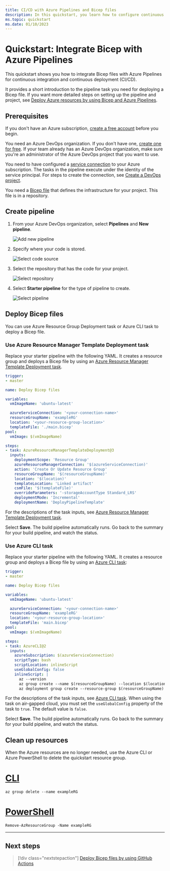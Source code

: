 ```yaml
---
title: CI/CD with Azure Pipelines and Bicep files
description: In this quickstart, you learn how to configure continuous integration in Azure Pipelines by using Bicep files. It shows how to use an Azure CLI task to deploy a Bicep file.
ms.topic: quickstart
ms.date: 01/10/2023
---
```


# Quickstart: Integrate Bicep with Azure Pipelines

This quickstart shows you how to integrate Bicep files with Azure Pipelines for continuous integration and continuous deployment (CI/CD).

It provides a short introduction to the pipeline task you need for deploying a Bicep file. If you want more detailed steps on setting up the pipeline and project, see [Deploy Azure resources by using Bicep and Azure Pipelines](/training/paths/bicep-azure-pipelines/).

## Prerequisites

If you don't have an Azure subscription, [create a free account](https://azure.microsoft.com/free/) before you begin.

You need an Azure DevOps organization. If you don't have one, [create one for free](/azure/devops/pipelines/get-started/pipelines-sign-up). If your team already has an Azure DevOps organization, make sure you're an administrator of the Azure DevOps project that you want to use.

You need to have configured a [service connection](/azure/devops/pipelines/library/connect-to-azure) to your Azure subscription. The tasks in the pipeline execute under the identity of the service principal. For steps to create the connection, see [Create a DevOps project](../templates/deployment-tutorial-pipeline.md#create-a-devops-project).

You need a [Bicep file](./quickstart-create-bicep-use-visual-studio-code.md) that defines the infrastructure for your project. This file is in a repository.

## Create pipeline

1. From your Azure DevOps organization, select **Pipelines** and **New pipeline**.

   ![Add new pipeline](./media/add-template-to-azure-pipelines/new-pipeline.png)

1. Specify where your code is stored.

   ![Select code source](./media/add-template-to-azure-pipelines/select-source.png)

1. Select the repository that has the code for your project.

   ![Select repository](./media/add-template-to-azure-pipelines/select-repo.png)

1. Select **Starter pipeline** for the type of pipeline to create.

   ![Select pipeline](./media/add-template-to-azure-pipelines/select-pipeline.png)

## Deploy Bicep files

You can use Azure Resource Group Deployment task or Azure CLI task to deploy a Bicep file.

### Use Azure Resource Manager Template Deployment task

Replace your starter pipeline with the following YAML. It creates a resource group and deploys a Bicep file by using an [Azure Resource Manager Template Deployment task](https://learn.microsoft.com/en-us/azure/devops/pipelines/tasks/reference/azure-resource-manager-template-deployment-v3).

```yml
trigger:
- master

name: Deploy Bicep files

variables:
  vmImageName: 'ubuntu-latest'

  azureServiceConnection: '<your-connection-name>'
  resourceGroupName: 'exampleRG'
  location: '<your-resource-group-location>'
  templateFile: './main.bicep'
pool:
  vmImage: $(vmImageName)

steps:
- task: AzureResourceManagerTemplateDeployment@3
  inputs:
    deploymentScope: 'Resource Group'
    azureResourceManagerConnection: '$(azureServiceConnection)'
    action: 'Create Or Update Resource Group'
    resourceGroupName: '$(resourceGroupName)'
    location: '$(location)'
    templateLocation: 'Linked artifact'
    csmFile: '$(templateFile)'
    overrideParameters: '-storageAccountType Standard_LRS'
    deploymentMode: 'Incremental'
    deploymentName: 'DeployPipelineTemplate'
```

For the descriptions of the task inputs, see [Azure Resource Manager Template Deployment task](https://learn.microsoft.com/en-us/azure/devops/pipelines/tasks/reference/azure-resource-manager-template-deployment-v3).

Select **Save**. The build pipeline automatically runs. Go back to the summary for your build pipeline, and watch the status.

### Use Azure CLI task

Replace your starter pipeline with the following YAML. It creates a resource group and deploys a Bicep file by using an [Azure CLI task](/azure/devops/pipelines/tasks/reference/azure-cli-v2):

```yml
trigger:
- master

name: Deploy Bicep files

variables:
  vmImageName: 'ubuntu-latest'

  azureServiceConnection: '<your-connection-name>'
  resourceGroupName: 'exampleRG'
  location: '<your-resource-group-location>'
  templateFile: 'main.bicep'
pool:
  vmImage: $(vmImageName)

steps:
- task: AzureCLI@2
  inputs:
    azureSubscription: $(azureServiceConnection)
    scriptType: bash
    scriptLocation: inlineScript
    useGlobalConfig: false
    inlineScript: |
      az --version
      az group create --name $(resourceGroupName) --location $(location)
      az deployment group create --resource-group $(resourceGroupName) --template-file $(templateFile)
```

For the descriptions of the task inputs, see [Azure CLI task](/azure/devops/pipelines/tasks/reference/azure-cli-v2). When using the task on air-gapped cloud, you must set the `useGlobalConfig` property of the task to `true`. The default value is `false`.

Select **Save**. The build pipeline automatically runs. Go back to the summary for your build pipeline, and watch the status.

## Clean up resources

When the Azure resources are no longer needed, use the Azure CLI or Azure PowerShell to delete the quickstart resource group.

# [CLI](#tab/CLI)

```azurecli
az group delete --name exampleRG
```

# [PowerShell](#tab/PowerShell)

```azurepowershell
Remove-AzResourceGroup -Name exampleRG
```

---

## Next steps

> [!div class="nextstepaction"]
> [Deploy Bicep files by using GitHub Actions](deploy-github-actions.md)
